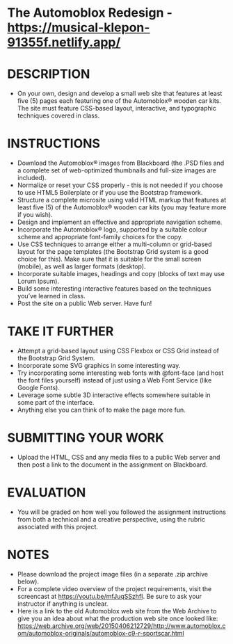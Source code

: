 # The Automoblox Redesign - https://musical-klepon-91355f.netlify.app/

# DESCRIPTION

- On your own, design and develop a small web site that features at least five (5) pages each featuring one of the Automoblox® wooden car kits. The site must feature CSS-based layout, interactive, and typographic techniques covered in class.

# INSTRUCTIONS

- Download the Automoblox® images from Blackboard (the .PSD files and a complete set of web-optimized thumbnails and full-size images are included).
- Normalize or reset your CSS properly - this is not needed if you choose to use HTML5 Boilerplate or if you use the Bootstrap framework.
- Structure a complete microsite using valid HTML markup that features at least five (5) of the Automoblox® wooden car kits (you may feature more if you wish).
- Design and implement an effective and appropriate navigation scheme.
- Incorporate the Automoblox® logo, supported by a suitable colour scheme and appropriate font-family choices for the copy.
- Use CSS techniques to arrange either a multi-column or grid-based layout for the page templates (the Bootstrap Grid system is a good choice for this). Make sure that it is suitable for the small screen (mobile), as well as larger formats (desktop).
- Incorporate suitable images, headings and copy (blocks of text may use Lorum Ipsum).
- Build some interesting interactive features based on the techniques you’ve learned in class.
- Post the site on a public Web server.
  Have fun!

# TAKE IT FURTHER

- Attempt a grid-based layout using CSS Flexbox or CSS Grid instead of the Bootstrap Grid System.
- Incorporate some SVG graphics in some interesting way.
- Try incorporating some interesting web fonts with @font-face (and host the font files yourself) instead of just using a Web Font Service (like Google Fonts).
- Leverage some subtle 3D interactive effects somewhere suitable in some part of the interface.
- Anything else you can think of to make the page more fun.

# SUBMITTING YOUR WORK

- Upload the HTML, CSS and any media files to a public Web server and then post a link to the document in the assignment on Blackboard.

# EVALUATION

- You will be graded on how well you followed the assignment instructions from both a technical and a creative perspective, using the rubric associated with this project.

# NOTES

- Please download the project image files (in a separate .zip archive below).
- For a complete video overview of the project requirements, visit the screencast at https://youtu.be/mfJuqSSzhfI. Be sure to ask your instructor if anything is unclear.
- Here is a link to the old Automoblox web site from the Web Archive to give you an idea about what the production web site once looked like: https://web.archive.org/web/20150406212729/http://www.automoblox.com/automoblox-originals/automoblox-c9-r-sportscar.html
